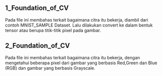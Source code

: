 ## 1_Foundation_of_CV
Pada file ini membahas terkait bagaimana citra itu bekerja, diambil dari contoh MNIST_SAMPLE Dataset. Lalu dilakukan convert ke dalam bentuk tensor atau berupa titik-titik pixel pada gambar.
## 2_Foundation_of_CV
Pada file ini membahas terkait bagaimana citra itu bekerja, dengan mengetahui beberapa pixel dari gambar yang berbasis Red,Green dan Blue (RGB) dan gambar yang berbasis Grayscale.
